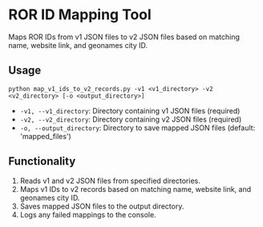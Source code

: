 # ROR ID Mapping Tool

Maps ROR IDs from v1 JSON files to v2 JSON files based on matching name, website link, and geonames city ID.

## Usage

```
python map_v1_ids_to_v2_records.py -v1 <v1_directory> -v2 <v2_directory> [-o <output_directory>]
```

- `-v1, --v1_directory`: Directory containing v1 JSON files (required)
- `-v2, --v2_directory`: Directory containing v2 JSON files (required)
- `-o, --output_directory`: Directory to save mapped JSON files (default: 'mapped_files')

## Functionality

1. Reads v1 and v2 JSON files from specified directories.
2. Maps v1 IDs to v2 records based on matching name, website link, and geonames city ID.
3. Saves mapped JSON files to the output directory.
4. Logs any failed mappings to the console.
